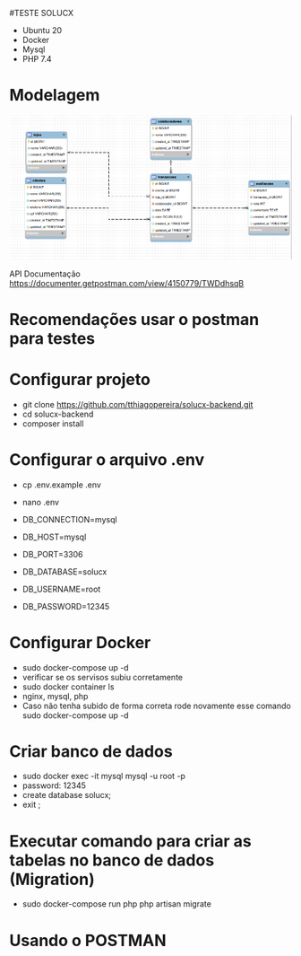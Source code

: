 #TESTE SOLUCX
* Ubuntu 20
* Docker
* Mysql 
* PHP 7.4
# Modelagem
![Alt text](tela%20relacional.png "Title")

API Documentação
https://documenter.getpostman.com/view/4150779/TWDdhsqB

# Recomendações usar o postman para testes

# Configurar projeto

* git clone https://github.com/tthiagopereira/solucx-backend.git
* cd solucx-backend
* composer install

# Configurar o arquivo .env

* cp .env.example .env
* nano .env


* DB_CONNECTION=mysql
* DB_HOST=mysql
* DB_PORT=3306
* DB_DATABASE=solucx
* DB_USERNAME=root
* DB_PASSWORD=12345

# Configurar Docker

* sudo docker-compose up -d
* verificar se os servisos subiu corretamente
* sudo docker container ls
* nginx, mysql, php 
* Caso não tenha subido de forma correta rode novamente esse comando sudo docker-compose up -d

# Criar banco de dados

* sudo docker exec -it mysql mysql -u root -p
* password: 12345
* create database solucx;
* exit ;
  
# Executar comando para criar as tabelas no banco de dados (Migration)

* sudo docker-compose run php php artisan migrate

# Usando o POSTMAN
